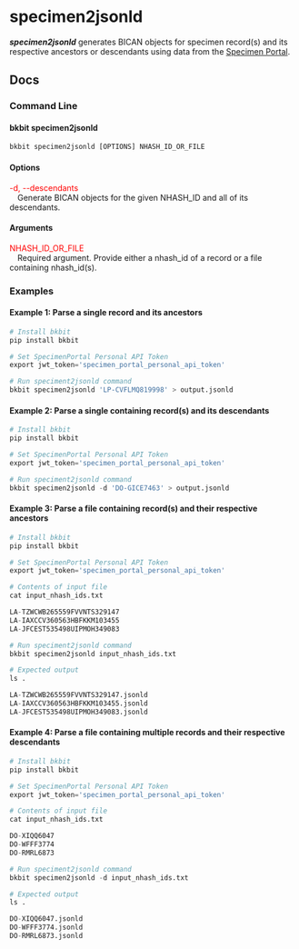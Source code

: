 # specimen2jsonld

<b>*specimen2jsonld*</b> generates BICAN objects for specimen record(s) and its respective ancestors or descendants using data from the [Specimen Portal](https://brain-specimenportal.org/). 

## Docs

### Command Line
#### bkbit specimen2jsonld

```python
bkbit specimen2jsonld [OPTIONS] NHASH_ID_OR_FILE
```

#### Options
<span style="color: red;">-d, --descendants</span> <br> 
&emsp;Generate BICAN objects for the given NHASH_ID and all of its descendants. <br>

#### Arguments
<span style="color: red;">NHASH_ID_OR_FILE</span> <br> 
&emsp;Required argument. Provide either a nhash_id of a record or a file containing nhash_id(s).<br>

### Examples
#### Example 1: Parse a <b>single</b> record and its ancestors 
```python
# Install bkbit 
pip install bkbit

# Set SpecimenPortal Personal API Token
export jwt_token='specimen_portal_personal_api_token'

# Run speciment2jsonld command 
bkbit specimen2jsonld 'LP-CVFLMQ819998' > output.jsonld
```

#### Example 2: Parse a <b>single</b> containing record(s) and its descendants  
```python
# Install bkbit 
pip install bkbit

# Set SpecimenPortal Personal API Token
export jwt_token='specimen_portal_personal_api_token'

# Run speciment2jsonld command 
bkbit specimen2jsonld -d 'DO-GICE7463' > output.jsonld
```

#### Example 3: Parse a <b>file</b> containing record(s) and their respective ancestors 
```python
# Install bkbit 
pip install bkbit

# Set SpecimenPortal Personal API Token
export jwt_token='specimen_portal_personal_api_token'

# Contents of input file 
cat input_nhash_ids.txt

LA-TZWCWB265559FVVNTS329147
LA-IAXCCV360563HBFKKM103455
LA-JFCEST535498UIPMOH349083

# Run speciment2jsonld command 
bkbit specimen2jsonld input_nhash_ids.txt 

# Expected output 
ls .

LA-TZWCWB265559FVVNTS329147.jsonld
LA-IAXCCV360563HBFKKM103455.jsonld
LA-JFCEST535498UIPMOH349083.jsonld
```


#### Example 4: Parse a <b>file</b> containing multiple records and their respective descendants 
```python
# Install bkbit 
pip install bkbit

# Set SpecimenPortal Personal API Token
export jwt_token='specimen_portal_personal_api_token'

# Contents of input file 
cat input_nhash_ids.txt

DO-XIQQ6047
DO-WFFF3774
DO-RMRL6873

# Run speciment2jsonld command 
bkbit specimen2jsonld -d input_nhash_ids.txt 

# Expected output 
ls .

DO-XIQQ6047.jsonld
DO-WFFF3774.jsonld
DO-RMRL6873.jsonld
```